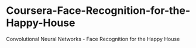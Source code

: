 # Coursera-Face-Recognition-for-the-Happy-House
Convolutional Neural Networks - Face Recognition for the Happy House
